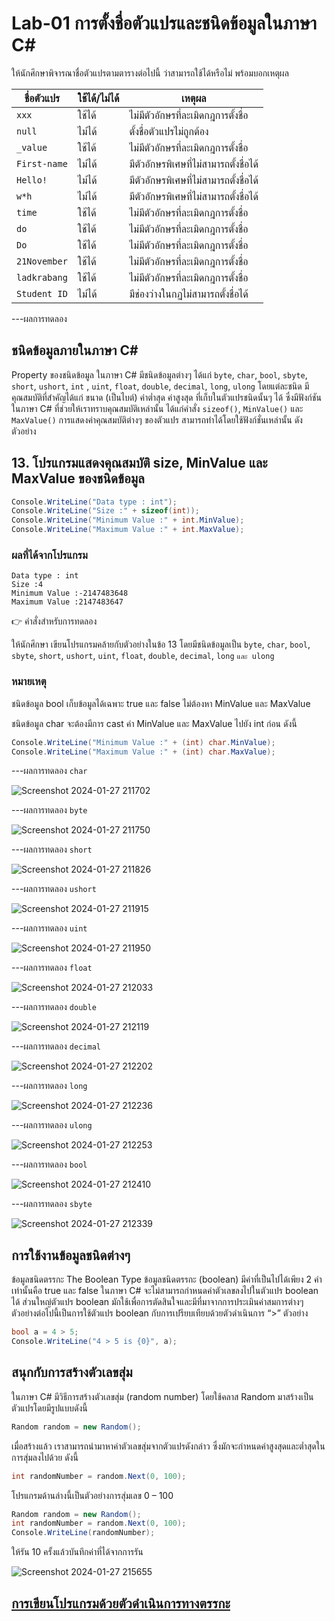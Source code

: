 # Lab-01 การตั้งชื่อตัวแปรและชนิดข้อมูลในภาษา C\#


 ให้นักศึกษาพิจารณาชื่อตัวแปรตามตารางต่อไปนี้ ว่าสามารถใช้ได้หรือไม่ พร้อมบอกเหตุผล

| ชื่อตัวแปร | ใช้ได้/ไม่ได้ | เหตุผล|
|--|--|--|
| `xxx`     | ใช้ได้ | ไม่มีตัวอักษรที่ละเมิดกฎการตั้งชื่อ |
| `null`    | ไม่ได้ | ตั้งชื่อตัวแปรไม่ถูกต้อง  |
| `_value`  | ใช้ได้ |    ไม่มีตัวอักษรที่ละเมิดกฎการตั้งชื่อ   |
| `First-name`| ไม่ได้ | มีตัวอักษรพิเศษที่ไม่สามารถตั้งชื่อได้ |
| `Hello!` |  ไม่ได้ | มีตัวอักษรพิเศษที่ไม่สามารถตั้งชื่อได้ |
| `w*h` |  ไม่ได้   |มีตัวอักษรพิเศษที่ไม่สามารถตั้งชื่อได้ |
| `time` |  ใช้ได้  | ไม่มีตัวอักษรที่ละเมิดกฎการตั้งชื่อ     |
| `do` |   ใช้ได้   | ไม่มีตัวอักษรที่ละเมิดกฎการตั้งชื่อ        |
| `Do` |  ใช้ได้   | ไม่มีตัวอักษรที่ละเมิดกฎการตั้งชื่อ  |
| `21November`| ใช้ได้   | ไม่มีตัวอักษรที่ละเมิดกฎการตั้งชื่อ    |
| `ladkrabang`| ใช้ได้   | ไม่มีตัวอักษรที่ละเมิดกฎการตั้งชื่อ  |
| `Student ID`| ไม่ได้   | มีช่องว่างในกฏไม่สามารถตั้งชื่อได้ |


---ผลการทดลอง


## ชนิดข้อมูลภายในภาษา C\#

Property ของชนิดข้อมูล ในภาษา C# มีชนิดข้อมูลต่างๆ ได้แก่ `byte`, `char`, `bool`, `sbyte`, `short`, `ushort`, `int` , `uint`, `float`, `double`, `decimal`, `long`, `ulong` โดยแต่ละชนิด มีคุณสมบัติที่สำคัญได้แก่ ขนาด (เป็นไบต์) ค่าต่ำสุด ค่าสูงสุด ที่เก็บในตัวแปรชนิดนั้นๆ ได้ ซึ่งมีฟังก์ชันในภาษา C# ที่ช่วยให้เราทราบคุณสมบัติเหล่านั้น ได้แก่คำสั่ง `sizeof()`, `MinValue()` และ `MaxValue()` การแสดงค่าคุณสมบัติต่างๆ ของตัวแปร สามารถทำได้โดยใช้ฟังก์ชั่นเหล่านั้น ดังตัวอย่าง

## 13. โปรแกรมแสดงคุณสมบัติ size, MinValue และ MaxValue ของชนิดข้อมูล

```csharp
Console.WriteLine("Data type : int");
Console.WriteLine("Size :" + sizeof(int));
Console.WriteLine("Minimum Value :" + int.MinValue);
Console.WriteLine("Maximum Value :" + int.MaxValue);
```

### ผลที่ได้จากโปรแกรม

```text
Data type : int
Size :4
Minimum Value :-2147483648
Maximum Value :2147483647
```

👉 คำสั่งสำหรับการทดลอง  

ให้นักศึกษา เขียนโปรแกรมคล้ายกับตัวอย่างในข้อ 13 โดยมีชนิดข้อมูลเป็น `byte`, `char`, `bool`, `sbyte`, `short`, `ushort`, `uint`, `float`, `double`, `decimal`, `long` `และ ulong`  

### หมายเหตุ

ชนิดข้อมูล bool เก็บข้อมูลได้เฉพาะ true และ false ไม่ต้องหา MinValue และ MaxValue

ชนิดข้อมูล char จะต้องมีการ cast ค่า MinValue และ MaxValue ไปยัง int ก่อน ดังนี้

```csharp
Console.WriteLine("Minimum Value :" + (int) char.MinValue);
Console.WriteLine("Maximum Value :" + (int) char.MaxValue);
```
---ผลการทดลอง `char`



![Screenshot 2024-01-27 211702](https://github.com/KanyakornPuengmon/03376836-OOP-2566-Lab-01/assets/144195697/1b4243c8-4fe0-4f4d-aa42-ab200d81a160)



---ผลการทดลอง `byte`



![Screenshot 2024-01-27 211750](https://github.com/KanyakornPuengmon/03376836-OOP-2566-Lab-01/assets/144195697/fc6b6aa0-6438-48ef-afa5-4ebe041eca26)



---ผลการทดลอง `short`
 


![Screenshot 2024-01-27 211826](https://github.com/KanyakornPuengmon/03376836-OOP-2566-Lab-01/assets/144195697/0335bb72-e31d-4ade-9574-34c8c5d5eb97)




---ผลการทดลอง `ushort`

 
![Screenshot 2024-01-27 211915](https://github.com/KanyakornPuengmon/03376836-OOP-2566-Lab-01/assets/144195697/4ab9f65c-17ba-4474-859e-2be2744faa89)






---ผลการทดลอง `uint`




![Screenshot 2024-01-27 211950](https://github.com/KanyakornPuengmon/03376836-OOP-2566-Lab-01/assets/144195697/c37a01d1-baae-4d00-bfcd-be2d78d062cd)


 

---ผลการทดลอง `float`
 


![Screenshot 2024-01-27 212033](https://github.com/KanyakornPuengmon/03376836-OOP-2566-Lab-01/assets/144195697/2daf6b10-b64c-46c1-be16-0eb9a9aa1015)




---ผลการทดลอง `double`




![Screenshot 2024-01-27 212119](https://github.com/KanyakornPuengmon/03376836-OOP-2566-Lab-01/assets/144195697/9e7c8b1e-41d5-4f84-a64d-f45cb670faa2)

 
---ผลการทดลอง `decimal`


![Screenshot 2024-01-27 212202](https://github.com/KanyakornPuengmon/03376836-OOP-2566-Lab-01/assets/144195697/7a594ba2-4381-42ab-99b8-9a975f9d2b77)



 
---ผลการทดลอง `long`


![Screenshot 2024-01-27 212236](https://github.com/KanyakornPuengmon/03376836-OOP-2566-Lab-01/assets/144195697/5db19beb-5e41-4a6c-99c4-b42e4ca0a5a0)





---ผลการทดลอง `ulong`




![Screenshot 2024-01-27 212253](https://github.com/KanyakornPuengmon/03376836-OOP-2566-Lab-01/assets/144195697/9f0158cf-1081-458c-a3e4-ee8fc1c1a617)



---ผลการทดลอง `bool`



![Screenshot 2024-01-27 212410](https://github.com/KanyakornPuengmon/03376836-OOP-2566-Lab-01/assets/144195697/bcd95293-04d0-4052-9360-a22ad97ce1a5)



---ผลการทดลอง `sbyte`




![Screenshot 2024-01-27 212339](https://github.com/KanyakornPuengmon/03376836-OOP-2566-Lab-01/assets/144195697/3a62adb1-86a9-4405-995c-cbdc511071e0)



## การใช้งานข้อมูลชนิดต่างๆ

ข้อมูลชนิดตรรกะ The Boolean Type
ข้อมูลชนิดตรรกะ (boolean) มีค่าที่เป็นไปได้เพียง 2 ค่าเท่านั้นคือ true และ false ในภาษา C# จะไม่สามารถกำหนดค่าตัวเลขลงไปในตัวแปร boolean ได้ ส่วนใหญ่ตัวแปร boolean มักใช้เพื่อการตัดสินใจและมีที่มาจากการประเมินค่าสมการต่างๆ ตัวอย่างต่อไปนี้เป็นการใช้ตัวแปร boolean กับการเปรียบเทียบด้วยตัวดำเนินการ “>”
ตัวอย่าง

```csharp
bool a = 4 > 5;
Console.WriteLine("4 > 5 is {0}", a);
```

## สนุกกับการสร้างตัวเลขสุ่ม

ในภาษา C# มีวิธีการสร้างตัวเลขสุ่ม (random number) โดยใช้คลาส Random มาสร้างเป็นตัวแปรโดยมีรูปแบบดังนี้

```csharp
Random random = new Random();
```

เมื่อสร้างแล้ว เราสามารถนำมาหาค่าตัวเลขสุ่มจากตัวแปรดังกล่าว ซึ่งมักจะกำหนดค่าสูงสุดและต่ำสุดในการสุ่มลงไปด้วย ดังนี้

```csharp
int randomNumber = random.Next(0, 100);
```

โปรแกรมด้านล่างนี้เป็นตัวอย่างการสุ่มเลข 0 – 100

```csharp
Random random = new Random();
int randomNumber = random.Next(0, 100);
Console.WriteLine(randomNumber);
```
 
ให้รัน 10 ครั้งแล้วบันทึกค่าที่ได้จากการรัน


![Screenshot 2024-01-27 215655](https://github.com/KanyakornPuengmon/03376836-OOP-2566-Lab-01/assets/144195697/282acf5f-e51b-4fe3-99c5-cce0e79ffe96)



## [การเขียนโปรแกรมด้วยตัวดำเนินการทางตรรกะ](./Lab-01-part-14.md)
